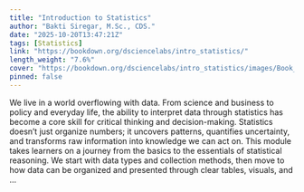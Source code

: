 ```yaml
---
title: "Introduction to Statistics"
author: "Bakti Siregar, M.Sc., CDS."
date: "2025-10-20T13:47:21Z"
tags: [Statistics]
link: "https://bookdown.org/dsciencelabs/intro_statistics/"
length_weight: "7.6%"
cover: "https://bookdown.org/dsciencelabs/intro_statistics/images/Book_Cover.png"
pinned: false
---
```


We live in a world overflowing with data. From science and business to policy and everyday life, the ability to interpret data through statistics has become a core skill for critical thinking and decision-making. Statistics doesn’t just organize numbers; it uncovers patterns, quantifies uncertainty, and transforms raw information into knowledge we can act on. This module takes learners on a journey from the basics to the essentials of statistical reasoning. We start with data types and collection methods, then move to how data can be organized and presented through clear tables, visuals, and ...
